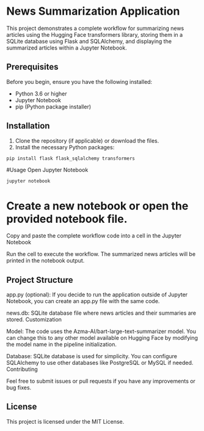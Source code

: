 # News Summarization Application

This project demonstrates a complete workflow for summarizing news articles using the Hugging Face transformers library, storing them in a SQLite database using Flask and SQLAlchemy, and displaying the summarized articles within a Jupyter Notebook.

## Prerequisites

Before you begin, ensure you have the following installed:
- Python 3.6 or higher
- Jupyter Notebook
- pip (Python package installer)

## Installation

1. Clone the repository (if applicable) or download the files.
2. Install the necessary Python packages:

```bash
pip install flask flask_sqlalchemy transformers
```

#Usage
Open Jupyter Notebook
```bash
jupyter notebook
```

# Create a new notebook or open the provided notebook file.

Copy and paste the complete workflow code into a cell in the Jupyter Notebook

Run the cell to execute the workflow. The summarized news articles will be printed in the notebook output.

## Project Structure

app.py (optional): If you decide to run the application outside of Jupyter Notebook, you can create an app.py file with the same code.

news.db: SQLite database file where news articles and their summaries are stored.
Customization

Model: The code uses the Azma-AI/bart-large-text-summarizer model. You can change this to any other model available on Hugging Face by modifying the model name in the pipeline initialization.

Database: SQLite database is used for simplicity. You can configure SQLAlchemy to use other databases like PostgreSQL or MySQL if needed.
Contributing

Feel free to submit issues or pull requests if you have any improvements or bug fixes.

## License
This project is licensed under the MIT License.
